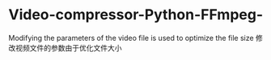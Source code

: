 # Video-compressor-Python-FFmpeg-
Modifying the parameters of the video file is used to optimize the file size
修改视频文件的参数由于优化文件大小
